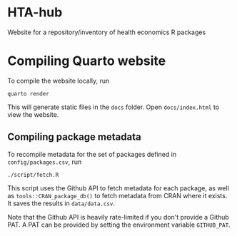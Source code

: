 # HTA-hub
Website for a repository/inventory of health economics R packages 

# Compiling Quarto website
To compile the website locally, run 
```
quarto render
```

This will generate static files in the `docs` folder. Open `docs/index.html` to view the website.
## Compiling package metadata
To recompile metadata for the set of packages defined in `config/packages.csv`, run

```
./script/fetch.R
```

This script uses the Github API to fetch metadata for each package, as well as 
`tools::CRAN_package_db()` to fetch metadata from CRAN where it exists. 
It saves the results in `data/data.csv`.

Note that the Github API is heavily rate-limited if you don't provide a Github PAT. A PAT
can be provided by setting the environment variable `GITHUB_PAT`.
